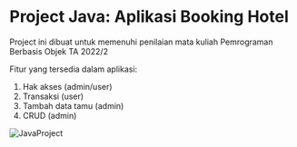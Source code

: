 # Project Java: Aplikasi Booking Hotel

Project ini dibuat untuk memenuhi penilaian mata kuliah Pemrograman Berbasis Objek TA 2022/2

Fitur yang tersedia dalam aplikasi:
1. Hak akses (admin/user)
2. Transaksi (user)
3. Tambah data tamu (admin)
4. CRUD (admin)

![JavaProject](https://github.com/user-attachments/assets/cde5ea59-c256-4121-b3d2-a1e5d0fab09e)


